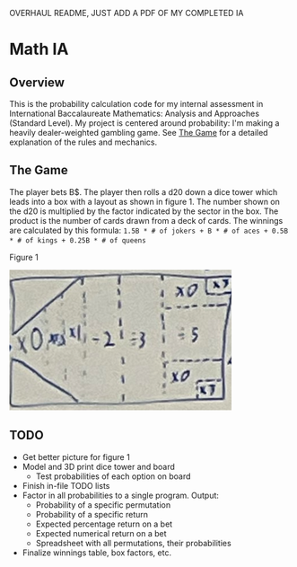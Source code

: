 OVERHAUL README, JUST ADD A PDF OF MY COMPLETED IA



# Math IA
## Overview
This is the probability calculation code for my internal assessment in International Baccalaureate Mathematics: Analysis and Approaches (Standard Level). My project is centered around probability: I'm making a heavily dealer-weighted gambling game. See [The Game](#the-game) for a detailed explanation of the rules and mechanics.

## The Game
The player bets B$. The player then rolls a d20 down a dice tower which leads into a box with a layout as shown in figure 1. The number shown on the d20 is multiplied by the factor indicated by the sector in the box. The product is the number of cards drawn from a deck of cards. The winnings are calculated by this formula: `1.5B * # of jokers + B * # of aces + 0.5B * # of kings + 0.25B * # of queens`

Figure 1

![Figure 1](/images/Figure%201.png)


## TODO
- Get better picture for figure 1
- Model and 3D print dice tower and board
    - Test probabilities of each option on board
- Finish in-file TODO lists
- Factor in all probabilities to a single program. Output:
    - Probability of a specific permutation
    - Probability of a specific return
    - Expected percentage return on a bet
    - Expected numerical return on a bet
    - Spreadsheet with all permutations, their probabilities
- Finalize winnings table, box factors, etc.
